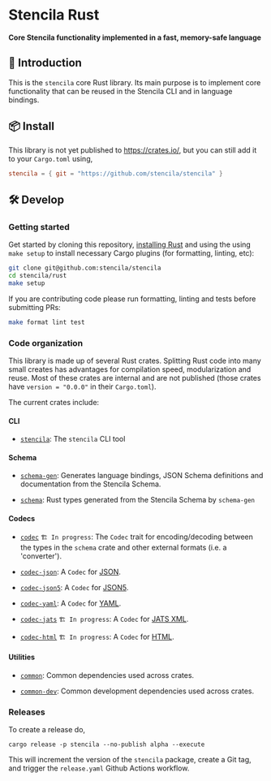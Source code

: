 # Stencila Rust

**Core Stencila functionality implemented in a fast, memory-safe language**

## 🦀 Introduction

This is the `stencila` core Rust library. Its main purpose is to implement core functionality that can be reused in the Stencila CLI and in language bindings.

## 📦 Install

This library is not yet published to https://crates.io/, but you can still add it to your `Cargo.toml` using,

```toml
stencila = { git = "https://github.com/stencila/stencila" }
```

## 🛠️ Develop

### Getting started

Get started by cloning this repository, [installing Rust](https://rustup.rs) and using the using `make setup` to install necessary Cargo plugins (for formatting, linting, etc):

```sh
git clone git@github.com:stencila/stencila
cd stencila/rust
make setup
```

If you are contributing code please run formatting, linting and tests before submitting PRs:

```sh
make format lint test
```

### Code organization

This library is made up of several Rust crates. Splitting Rust code into many small creates has advantages for compilation speed, modularization and reuse. Most of these crates are internal and are not published (those crates have `version = "0.0.0"` in their `Cargo.toml`).

The current crates include:

#### CLI

- [`stencila`](stencila): The `stencila` CLI tool

#### Schema

- [`schema-gen`](schema-gen): Generates language bindings, JSON Schema definitions and documentation from the Stencila Schema.

- [`schema`](schema): Rust types generated from the Stencila Schema by `schema-gen`

#### Codecs

- [`codec`](codec) `🏗️ In progress`: The `Codec` trait for encoding/decoding between the types in the `schema` crate and other external formats (i.e. a 'converter').

- [`codec-json`](codec-json): A `Codec` for [JSON](https://json.org/).

- [`codec-json5`](codec-json5): A `Codec` for [JSON5](https://json5.org/).

- [`codec-yaml`](codec-yaml): A `Codec` for [YAML](https://yaml.org/).

- [`codec-jats`](codec-jats) `🏗️ In progress`: A `Codec` for [JATS XML](https://jats.nlm.nih.gov/).

- [`codec-html`](codec-html) `🏗️ In progress`: A `Codec` for [HTML](https://developer.mozilla.org/en-US/docs/Web/HTML).

#### Utilities

- [`common`](common): Common dependencies used across crates.

- [`common-dev`](common-dev): Common development dependencies used across crates.


### Releases

To create a release do,

```console
cargo release -p stencila --no-publish alpha --execute
```

This will increment the version of the `stencila` package, create a Git tag, and trigger the `release.yaml` Github Actions workflow.
